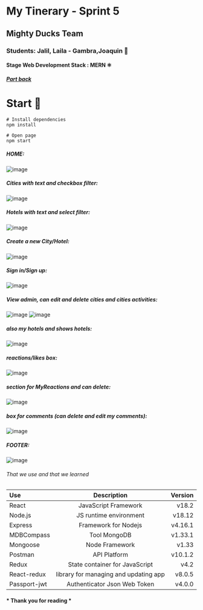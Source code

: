 # My Tinerary - Sprint 5
## Mighty Ducks Team 
### Students: Jalil, Laila - Gambra,Joaquin 🦾
#### Stage Web Development Stack : **MERN** ⚛
##### [*Part back*](https://github.com/joacogambra/back-mightyducks)
# Start 🚀
```
# Install dependencies
npm install

# Open page
npm start
```
##### HOME: 
![image](https://user-images.githubusercontent.com/114600775/203625739-e55cf37d-a978-4075-927c-7e03db183bd2.png)
##### Cities with text and checkbox filter:
![image](https://user-images.githubusercontent.com/114600775/203625798-a80767d1-503a-44cb-95c4-1535fd70646d.png)
##### Hotels with text and select filter:
![image](https://user-images.githubusercontent.com/114600775/203625949-d8924a41-7905-42db-bdb4-9be8ab67ad91.png)
##### Create a new City/Hotel:
![image](https://user-images.githubusercontent.com/114600775/203626078-47d73671-a058-4238-96d4-fc60173ea4fa.png)
##### Sign in/Sign up:
![image](https://user-images.githubusercontent.com/114600775/203626240-967390eb-02b1-47d5-8643-146326073b78.png)
##### View admin, can edit and delete cities and cities activities:
![image](https://user-images.githubusercontent.com/114600775/203626414-e890dc59-be3d-4e15-80e4-bab1e1a2a5fb.png)
![image](https://user-images.githubusercontent.com/114600775/203626740-383ff837-3436-4004-8db4-5ac0132705f5.png)
##### also my hotels and shows hotels:
![image](https://user-images.githubusercontent.com/114600775/203626587-8f75b75d-0e12-4bcd-b8e2-04052fa9d2a6.png)
##### reactions/likes box:
![image](https://user-images.githubusercontent.com/114600775/206923493-ee929517-f31e-48cf-9ba1-7e72c7cd9c08.png)
##### section for MyReactions and can delete:
![image](https://user-images.githubusercontent.com/114600775/206923526-2e02dbde-5bc3-4309-84e3-d080511f8e29.png)
##### box for comments (can delete and edit my comments):
![image](https://user-images.githubusercontent.com/114600775/206923537-a2492fd5-c445-4c5f-802c-1ee4c5118deb.png)
##### FOOTER:
![image](https://user-images.githubusercontent.com/114600775/203625874-153f4c82-ce42-4f57-9989-0e8de5b3eaaa.png)

###### That we use and that we learned
| Use | Description          | Version |
| :---     |    :----:            |    ---: |
| React    | JavaScript Framework | v18.2   |
| Node.js  | JS runtime environment | v18.12   |
| Express  | Framework for Nodejs | v4.16.1 |
| MDBCompass  | Tool MongoDB      | v1.33.1   |
| Mongoose  | Node Framework      | v1.33   |
| Postman  | API Platform      | v10.1.2  |
| Redux  | State container for JavaScript  | v4.2  |
| React-redux  | library for managing and updating app | v8.0.5  |
| Passport-jwt  | Authenticator Json Web Token | v4.0.0 |

#### * Thank you for reading *


